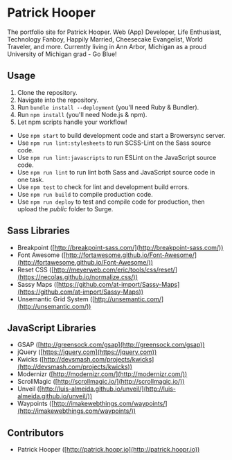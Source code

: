 # Patrick Hooper
The portfolio site for Patrick Hooper. Web (App) Developer, Life Enthusiast, Technology Fanboy, Happily Married, Cheesecake Evangelist, World Traveler, and more. Currently living in Ann Arbor, Michigan as a proud University of Michigan grad - Go Blue!

## Usage
1. Clone the repository.
2. Navigate into the repository.
3. Run `bundle install --deployment` (you'll need Ruby & Bundler).
4. Run `npm install` (you'll need Node.js & npm).
5. Let npm scripts handle your workflow!
  * Use `npm start` to build development code and start a Browersync server.
  * Use `npm run lint:stylesheets` to run SCSS-Lint on the Sass source code.
  * Use `npm run lint:javascripts` to run ESLint on the JavaScript source code.
  * Use `npm run lint` to run lint both Sass and JavaScript source code in one task.
  * Use `npm test` to check for lint and development build errors.
  * Use `npm run build` to compile production code.
  * Use `npm run deploy` to test and compile code for production, then upload the *public* folder to Surge.

## Sass Libraries
- Breakpoint ([http://breakpoint-sass.com/](http://breakpoint-sass.com/))
- Font Awesome ([http://fortawesome.github.io/Font-Awesome/](http://fortawesome.github.io/Font-Awesome/))
- Reset CSS ([http://meyerweb.com/eric/tools/css/reset/](https://necolas.github.io/normalize.css/))
- Sassy Maps ([https://github.com/at-import/Sassy-Maps](https://github.com/at-import/Sassy-Maps))
- Unsemantic Grid System ([http://unsemantic.com/](http://unsemantic.com/))

## JavaScript Libraries
- GSAP ([http://greensock.com/gsap](http://greensock.com/gsap))
- jQuery ([https://jquery.com](https://jquery.com))
- Kwicks ([http://devsmash.com/projects/kwicks](http://devsmash.com/projects/kwicks))
- Modernizr ([http://modernizr.com/](http://modernizr.com/))
- ScrollMagic ([http://scrollmagic.io/](http://scrollmagic.io/))
- Unveil ([http://luis-almeida.github.io/unveil/](http://luis-almeida.github.io/unveil/))
- Waypoints ([http://imakewebthings.com/waypoints/](http://imakewebthings.com/waypoints/))

## Contributors
- Patrick Hooper ([http://patrick.hoopr.io](http://patrick.hoopr.io))
